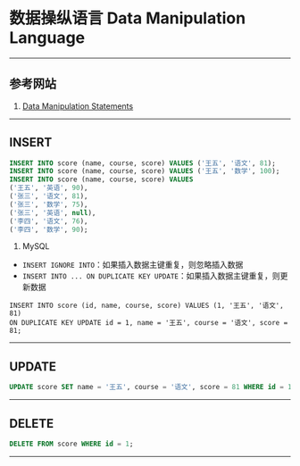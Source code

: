# 数据操纵语言 Data Manipulation Language

---
## 参考网站
1. [Data Manipulation Statements](https://dev.mysql.com/doc/refman/8.0/en/sql-data-manipulation-statements.html)
---
## INSERT
```sql
INSERT INTO score (name, course, score) VALUES ('王五', '语文', 81);
INSERT INTO score (name, course, score) VALUES ('王五', '数学', 100);
INSERT INTO score (name, course, score) VALUES
('王五', '英语', 90),
('张三', '语文', 81),
('张三', '数学', 75),
('张三', '英语', null),
('李四', '语文', 76),
('李四', '数学', 90);
```
1. MySQL
- `INSERT IGNORE INTO`：如果插入数据主键重复，则忽略插入数据
- `INSERT INTO ... ON DUPLICATE KEY UPDATE`：如果插入数据主键重复，则更新数据
```mysql
INSERT INTO score (id, name, course, score) VALUES (1, '王五', '语文', 81)
ON DUPLICATE KEY UPDATE id = 1, name = '王五', course = '语文', score = 81;
```
---
## UPDATE
```sql
UPDATE score SET name = '王五', course = '语文', score = 81 WHERE id = 1;
```
---
## DELETE
```sql
DELETE FROM score WHERE id = 1;
```
---